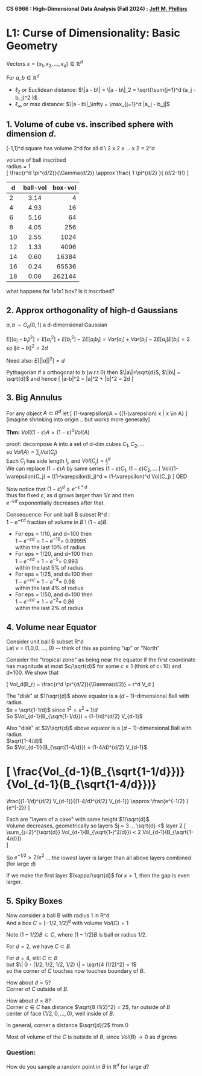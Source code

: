 **CS 6966 : High-Dimensional Data Analysis (Fall 2024) : [Jeff M. Phillips](https://users.cs.utah.edu/~jeffp/)**

# L1: Curse of Dimensionality:  Basic Geometry



Vectors $x = (x_1, x_2, \ldots, x_d) \in \mathbb{R}^d$  

For $a,b \in \mathbb{R}^d$ 
 - $\ell_2$ or Euclidean distance: 
   $\|a - b\| = \|a - b\|_2 = \sqrt{\sum{j=1}^d (a_j - b_j)^2 }$
 - $\ell_\infty$ or max distance: 
   $\|a - b\|_\infty = \max_{j=1}^d |a_j - b_j|$
   





## 1.  Volume of cube vs. inscribed sphere with dimension $d$.  
[-1,1]^d square has volume 2^d for all d \ 
2 x 2 x ... x 2 = 2^d

volume of ball inscribed \
 radius = 1 \
\[
\frac{r^d \pi^{d/2}}{\Gamma(d/2)}
    \approx
\frac{  1 \pi^{d/2} }{ (d/2-1)!}
\]


|  d | ball-vol | box-vol |
| ---|:-------:| --------:|
|  2 | 3.14     | 4       |
|  4 | 4.93     | 16      | 
|  6 | 5.16     | 64      |
|  8 | 4.05     | 256     |
|  10| 2.55     | 1024    | 
|  12| 1.33     | 4096    |
|  14| 0.60     | 16384   |
|  16| 0.24     | 65536   |
|  18| 0.08     | 262144  |

what happens for 1x1x1 box?  Is it inscribed?  




## 2.  Approx orthogonality of high-d Gaussians

$a, b \sim G_d(0,1)$ a d-dimensional Gaussian 

$E[ (a_i - b_i)^2 ] = E[a_i^2] + E[b_i^2] - 2 E[a_i b_i] = Var[a_i]+ Var[b_i] - 2 E[a_i]E[b_i] = 2$ \
so 
$\|a-b\|^2 = 2d$

Need also:
$E[||a||^2] = d$

Pythagorian if a orthogonal to b (w.r.t 0) then $\|a\|=\sqrt{d}$, $\|b\| = \sqrt{d}$ and hence 
\[
\|a-b\|^2 = \|a\|^2 + \|b\|^2 = 2d
\]





## 3.  Big Annulus 
For any object $A \subset R^d$ let
\[
(1-\varepsilon)A = \{(1-\varepsilon) x | x \in A\}
\]
   [imagine shrinking into origin .. but works more generally]

**Thm:**  $Vol((1-\varepsilon)A = (1-\varepsilon)^d Vol(A)$

proof:
  decompose A into a set of d-dim cubes $C_1, C_2, ...$ \
    so $Vol(A) = \sum_j Vol(C_j)$ \
  Each $C_j$ has side length $l_j$, and $Vol(C_j) = l_j^d$ \
    We can replace $(1-\varepsilon)A$ by same series $(1-\varepsilon)C_1, (1-\varepsilon)C_2, ...$ 
\[
Vol((1-\varepsilon)C_j) = ((1-\varepsilon)l_j)^d = (1-\varepsilon)^d Vol(C_j)
\]
QED

Now notice that $(1-\varepsilon)^d \leq e^{-\varepsilon * d}$ \
  thus for fixed $\varepsilon$, as d grows larger than $1/\varepsilon$ and then   \
        $e^{-\varepsilon d}$ exponentially decreases after that.  

Consequence:
 For unit ball B subset R^d  :  
    $1-e^{-\varepsilon d}$ fraction of volume in $B \setminus (1-\varepsilon) B$.    
 - For eps = 1/10, and d=100 then  \
    $1-e^{-\varepsilon d} = 1-e^{-10} =~ 0.99995$ \
 within the last 10% of radius
 - For eps = 1/20, and d=100 then  \
    $1-e^{-\varepsilon d} = 1-e^{-5} =~ 0.993$ \
 within the last 5% of radius
 - For eps = 1/25, and d=100 then \
    $1-e^{-\varepsilon d} = 1-e^{-4} =~ 0.98$ \
 within the last 4% of radius
 - For eps = 1/50, and d=100 then \
   $1-e^{-\varepsilon d} = 1-e^{-2} =~ 0.86$ \
 within the last 2% of radius




## 4.  Volume near Equator

Consider unit ball B subset R^d \
Let v = (1,0,0, ..., 0)    -- think of this as pointing "up" or "North"

Consider the "tropical zone" as being near the equator if the first coordinate has magnitude at most $c/\sqrt{d}$ for some $c \geq 1$ (think of c=10) and d=100.  We show that 
 
\[
Vol_d(B_r) = \frac{r^d \pi^{d/2}}{\Gamma(d/2)} 
           = r^d V_d
\]

The "disk" at $1/\sqrt{d}$ above equator is a $(d-1)$-dimensional Ball with radius \
    $x = \sqrt{1-1/d}$ since $1^2 = x^2 + 1/d$ \
So $Vol_{d-1}(B_{\sqrt{1-1/d}}) = (1-1/d)^{d/2} V_{d-1}$

Also "disk" at $2/\sqrt{d}$ above equator is a $(d-1)$-dimensional Ball with radius \
    $\sqrt{1-4/d}$ \
So $Vol_{d-1)}(B_{\sqrt{1-4/d}}) = (1-4/d)^{d/2} V_{d-1}$

\[
\frac{Vol_{d-1}(B_{\sqrt{1-1/d}})}{Vol_{d-1}(B_{\sqrt{1-4/d}})} 
=
\frac{(1-1/d)^{d/2} V_{d-1}}{(1-4/d)^{d/2} V_{d-1}} 
\approx
\frac{e^{-1/2} }{e^{-2}}
\]

Each are "layers of a cake" with same height $1/\sqrt{d}$.  \
Volume decreases, geometrically so layers $j = 3 ... \sqrt{d} <$ layer 2
\[
\sum_{j=2}^{\sqrt{d}}  Vol_{d-1}(B_{\sqrt{1-j^2/d}})  < 2 Vol_{d-1}(B_{\sqrt{1-4/d}})  
\]

So  $e^{-1/2} > 2/e^2$ ... the lowest layer is larger than all above layers combined \
(for large $d$)

If we make the first layer $\kappa/\sqrt{d}$ for $\kappa > 1$, then the gap is even larger.  



## 5. Spiky Boxes

Now consider a ball B with radius 1 in R^d. \
And a box $C = [-1/2, 1/2]^d$ with volume $Vol(C) = 1$

Note $(1-1/2)B \subset C$, where $(1-1/2)B$ is ball or radius $1/2$.  

For $d=2$, we have $C \subset B$.  

For $d=4$, still $C \subset B$ \
but $\| 0 - (1/2, 1/2, 1/2, 1/2) \| = \sqrt{4 (1/2)^2}  = 1$   \
so the corner of $C$ touches now touches boundary of $B$.  

How about $d=5$?  \
Corner of $C$ outside of $B$.  

How about $d=8$?  \
Corner $c \in C$ has distance $\sqrt{8 (1/2)^2} = 2$, far outside of $B$ \
center of face $(1/2, 0, ..., 0)$, well inside of $B$.  

In general, corner a distance $\sqrt{d}/2$ from $0$

Most of volume of the $C$ is outside of $B$, since $Vol(B) \to 0$ as $d$ grows

  
### Question:  

How do you sample a random point in $B$ in $\mathbb{R}^d$ for large $d$?  
 